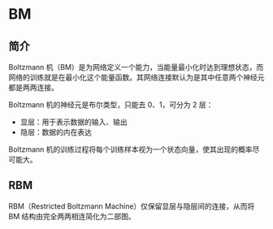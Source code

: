 # BM

## 简介

Boltzmann 机（BM）是为网络定义一个能力，当能量最小化时达到理想状态，而网络的训练就是在最小化这个能量函数。其网络连接默认为是其中任意两个神经元都是两两连接。

Boltzmann 机的神经元是布尔类型，只能去 0、1，可分为 2 层：

- 显层：用于表示数据的输入、输出
- 隐层：数据的内在表达

Boltzmann 机的训练过程将每个训练样本视为一个状态向量，使其出现的概率尽可能大。



## RBM

RBM（Restricted Boltzmann Machine）仅保留显层与隐层间的连接，从而将 BM 结构由完全两两相连简化为二部图。